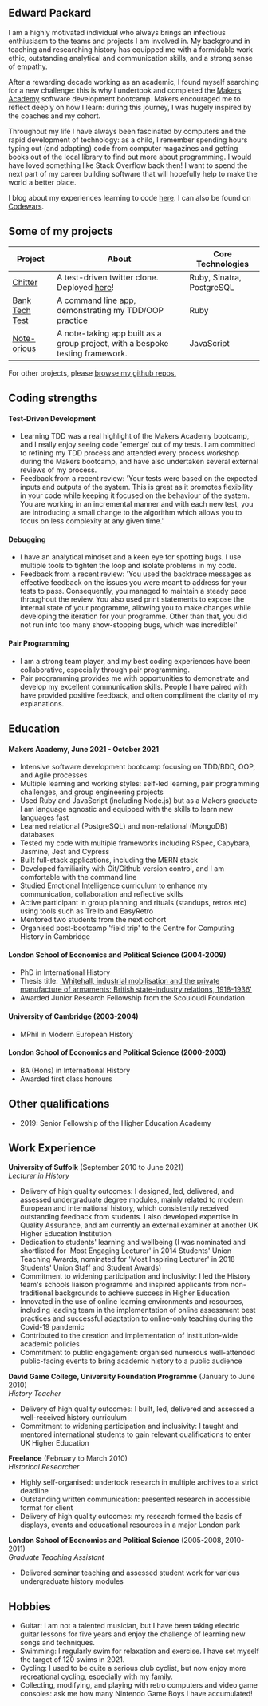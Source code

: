 ## Edward Packard

I am a highly motivated individual who always brings an infectious enthiusiasm to the teams and projects I am involved in. My background in teaching and researching history has equipped me with a formidable work ethic, outstanding analytical and communication skills, and a strong sense of empathy.

After a rewarding decade working as an academic, I found myself searching for a new challenge: this is why I undertook and completed the [Makers Academy](https://makers.tech/) software development bootcamp. Makers encouraged me to reflect deeply on how I learn: during this journey, I was hugely inspired by the coaches and my cohort.

Throughout my life I have always been fascinated by computers and the rapid development of technology: as a child, I remember spending hours typing out (and adapting) code from computer magazines and getting books out of the local library to find out more about programming. I would have loved something like Stack Overflow back then! I want to spend the next part of my career building software that will hopefully help to make the world a better place.

I blog about my experiences learning to code [here](https://edpackard.medium.com/). I can also be found on [Codewars](https://www.codewars.com/users/edpackard).

## Some of my projects

| Project                                                               | About                                                                                   | Core Technologies         |
| --------------------------------------------------------------------- | --------------------------------------------------------------------------------------- | ------------------------- |
| [Chitter](https://github.com/edpackard/chitter)                       | A test-driven twitter clone. Deployed [here](https://chitter-2021.herokuapp.com/peeps)! | Ruby, Sinatra, PostgreSQL |
| [Bank Tech Test](https://github.com/edpackard/bank-tech-test-ruby)    | A command line app, demonstrating my TDD/OOP practice                                   | Ruby                      |
| [Note-orious](https://github.com/gjstirling/Notebook-Single-Page-App) | A note-taking app built as a group project, with a bespoke testing framework.           | JavaScript                |

For other projects, please [browse my github repos.](https://github.com/edpackard?tab=repositories)

## Coding strengths

#### Test-Driven Development

- Learning TDD was a real highlight of the Makers Academy bootcamp, and I really enjoy seeing code 'emerge' out of my tests. I am committed to refining my TDD process and attended every process workshop during the Makers bootcamp, and have also undertaken several external reviews of my process.
- Feedback from a recent review: 'Your tests were based on the expected inputs and outputs of the system. This is great as it promotes flexibility in your code while keeping it focused on the behaviour of the system. You are working in an incremental manner and with each new test, you are introducing a small change to the algorithm which allows you to focus on less complexity at any given time.'

#### Debugging

- I have an analytical mindset and a keen eye for spotting bugs. I use multiple tools to tighten the loop and isolate problems in my code.
- Feedback from a recent review: 'You used the backtrace messages as effective feedback on the issues you were meant to address for your tests to pass. Consequently, you managed to maintain a steady pace throughout the review. You also used print statements to expose the internal state of your programme, allowing you to make changes while developing the iteration for your programme. Other than that, you did not run into too many show-stopping bugs, which was incredible!'

#### Pair Programming

- I am a strong team player, and my best coding experiences have been collaborative, especially through pair programming.
- Pair programming provides me with opportunities to demonstrate and develop my excellent communication skills. People I have paired with have provided positive feedback, and often compliment the clarity of my explanations.

## Education

#### Makers Academy, June 2021 - October 2021

- Intensive software development bootcamp focusing on TDD/BDD, OOP, and Agile processes
- Multiple learning and working styles: self-led learning, pair programming challenges, and group engineering projects
- Used Ruby and JavaScript (including Node.js) but as a Makers graduate I am language agnostic and equipped with the skills to learn new languages fast
- Learned relational (PostgreSQL) and non-relational (MongoDB) databases
- Tested my code with multiple frameworks including RSpec, Capybara, Jasmine, Jest and Cypress
- Built full-stack applications, including the MERN stack
- Developed familiarity with Git/Github version control, and I am comfortable with the command line
- Studied Emotional Intelligence curriculum to enhance my communication, collaboration and reflective skills
- Active participant in group planning and rituals (standups, retros etc) using tools such as Trello and EasyRetro
- Mentored two students from the next cohort
- Organised post-bootcamp 'field trip' to the Centre for Computing History in Cambridge

#### London School of Economics and Political Science (2004-2009)

- PhD in International History
- Thesis title: ['Whitehall, industrial mobilisation and the private manufacture of armaments: British state-industry relations, 1918-1936'](etheses.lse.ac.uk/46/)
- Awarded Junior Research Fellowship from the Scouloudi Foundation

#### University of Cambridge (2003-2004)

- MPhil in Modern European History

#### London School of Economics and Political Science (2000-2003)

- BA (Hons) in International History
- Awarded first class honours

## Other qualifications

- 2019: Senior Fellowship of the Higher Education Academy

## Work Experience

**University of Suffolk** (September 2010 to June 2021)  
_Lecturer in History_

- Delivery of high quality outcomes: I designed, led, delivered, and assessed undergraduate degree modules, mainly related to modern European and international history, which consistently received outstanding feedback from students. I also developed expertise in Quality Assurance, and am currently an external examiner at another UK Higher Education Institution
- Dedication to students' learning and wellbeing (I was nominated and shortlisted for 'Most Engaging Lecturer' in 2014 Students' Union Teaching Awards, nominated for 'Most Inspiring Lecturer' in 2018 Students' Union Staff and Student Awards)
- Commitment to widening participation and inclusivity: I led the History team's schools liaison programme and inspired applicants from non-traditional backgrounds to achieve success in Higher Education
- Innovated in the use of online learning environments and resources, including leading team in the implementation of online assessment best practices and successful adaptation to online-only teaching during the Covid-19 pandemic
- Contributed to the creation and implementation of institution-wide academic policies
- Commitment to public engagement: organised numerous well-attended public-facing events to bring academic history to a public audience

**David Game College, University Foundation Programme** (January to June 2010)  
_History Teacher_

- Delivery of high quality outcomes: I built, led, delivered and assessed a well-received history curriculum
- Commitment to widening participation and inclusivity: I taught and mentored international students to gain relevant qualifications to enter UK Higher Education

**Freelance** (February to March 2010)  
_Historical Researcher_

- Highly self-organised: undertook research in multiple archives to a strict deadline
- Outstanding written communication: presented research in accessible format for client
- Delivery of high quality outcomes: my research formed the basis of displays, events and educational resources in a major London park

**London School of Economics and Political Science** (2005-2008, 2010-2011)  
_Graduate Teaching Assistant_

- Delivered seminar teaching and assessed student work for various undergraduate history modules

## Hobbies

- Guitar: I am not a talented musician, but I have been taking electric guitar lessons for five years and enjoy the challenge of learning new songs and techniques.
- Swimming: I regularly swim for relaxation and exercise. I have set myself the target of 120 swims in 2021.
- Cycling: I used to be quite a serious club cyclist, but now enjoy more recreational cycling, especially with my family.
- Collecting, modifying, and playing with retro computers and video game consoles: ask me how many Nintendo Game Boys I have accumulated!
